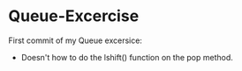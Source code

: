 # Queue-Excercise

First commit of my Queue excersice:
- Doesn't how to do the lshift() function on the pop method.
